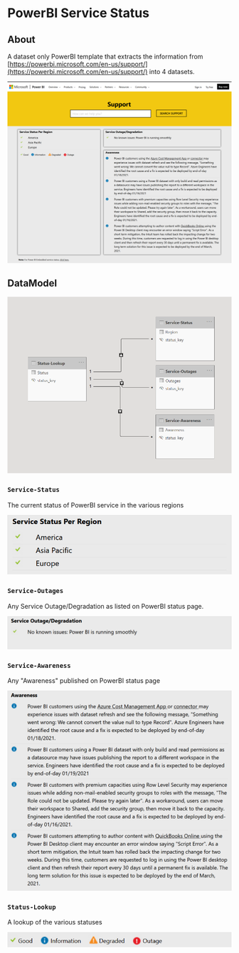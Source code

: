 # PowerBI Service Status

## About

A dataset only PowerBI template that extracts the information from [https://powerbi.microsoft.com/en-us/support/](https://powerbi.microsoft.com/en-us/support/) into 4 datasets.

![Status Page](./assets/PowerBI-Status-WebPage.png)

## DataModel

![DataModel](./assets/DataSet-Model.png)

### `Service-Status`

The current status of PowerBI service in the various regions

![Service Status](./assets/Service-Status.png)

### `Service-Outages`

Any Service Outage/Degradation as listed on PowerBI status page.

![Known outages](./assets/Service-Outages.png)

### `Service-Awareness`

Any "Awareness" published on PowerBI status page

![Known Awareness](./assets/Service-Awareness.png)

### `Status-Lookup`

A lookup of the various statuses

![Statuses](./assets/Status-Lookup.png)
